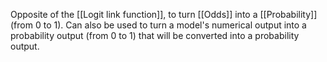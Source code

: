 Opposite of the [[Logit link function]], to turn [[Odds]] into a [[Probability]] (from 0 to 1). Can also be used to turn a model's numerical output into a probability output (from 0 to 1) that will be converted into a probability output. 